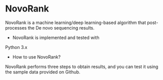 # NovoRank
NovoRank is a machine learning/deep learning-based algorithm that post-processes the De novo sequencing results.

- NovoRank is implemented and tested with

Python 3.x

- How to use NovoRank?

NovoRank performs three steps to obtain results, and you can test it using the sample data provided on Github.
